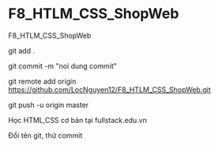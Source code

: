 # F8_HTLM_CSS_ShopWeb
F8_HTLM_CSS_ShopWeb

git add .

git commit -m "noi dung commit"

git remote add origin https://github.com/LocNguyen12/F8_HTLM_CSS_ShopWeb.git

git push -u origin master

Học HTML,CSS cơ bản tại fullstack.edu.vn

Đổi tên git, thử commit
